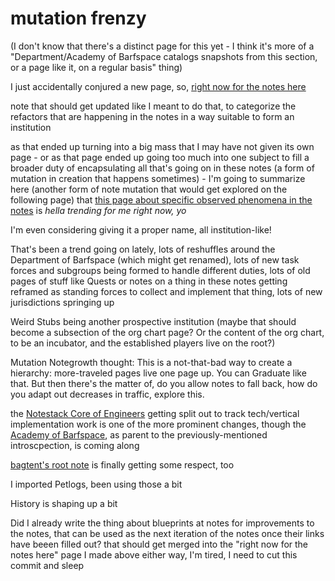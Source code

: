 # mutation frenzy

(I don't know that there's a distinct page for this yet - I think it's more of a "Department/Academy of Barfspace catalogs snapshots from this section, or a page like it, on a regular basis" thing)

I just accidentally conjured a new page, so, [right now for the notes here](9d2999b6-8d6d-417b-9a60-36df93a05192.md)

note that should get updated like I meant to do that, to categorize the refactors that are happening in the notes in a way suitable to form an institution

as that ended up turning into a big mass that I may have not given its own page - or as that page ended up going too much into one subject to fill a broader duty of encapsulating all that's going on in these notes (a form of mutation in creation that happens sometimes) - I'm going to summarize here (another form of note mutation that would get explored on the following page) that [this page about specific observed phenomena in the notes](379558c6-0383-4726-9cdb-9e5a89784dfa.md) is *hella trending for me right now, yo*

I'm even considering giving it a proper name, all institution-like!

That's been a trend going on lately, lots of reshuffles around the Department of Barfspace (which might get renamed), lots of new task forces and subgroups being formed to handle different duties, lots of old pages of stuff like Quests or notes on a thing in these notes getting reframed as standing forces to collect and implement that thing, lots of new jurisdictions springing up

Weird Stubs being another prospective institution (maybe that should become a subsection of the org chart page? Or the content of the org chart, to be an incubator, and the established players live on the root?)

Mutation Notegrowth thought: This is a not-that-bad way to create a hierarchy: more-traveled pages live one page up. You can Graduate like that. But then there's the matter of, do you allow notes to fall back, how do you adapt out decreases in traffic, explore this.

the [Notestack Core of Engineers](30ec2e6e-47d0-496a-a523-0732b35aea8a.md) getting split out to track tech/vertical implementation work is one of the more prominent changes, though the [Academy of Barfspace](a8c1b237-886b-4169-88ff-9e52bc1dbcf2.md), as parent to the previously-mentioned introscpection, is coming along

[bagtent's root note](ba00b8cb-9d05-4aef-bd50-0990f82dd723.md) is finally getting some respect, too

I imported Petlogs, been using those a bit

History is shaping up a bit

Did I already write the thing about blueprints at notes for improvements to the notes, that can be used as the next iteration of the notes once their links have beeen filled out? that should get merged into the "right now for the notes here" page I made above either way, I'm tired, I need to cut this commit and sleep
